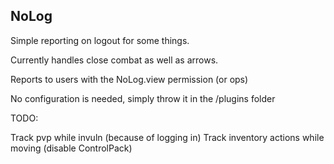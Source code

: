 ## NoLog ##

Simple reporting on logout for some things.

Currently handles close combat as well as arrows.

Reports to users with the NoLog.view permission (or ops)

No configuration is needed, simply throw it in the /plugins folder

TODO:

Track pvp while invuln (because of logging in)
Track inventory actions while moving (disable ControlPack)

